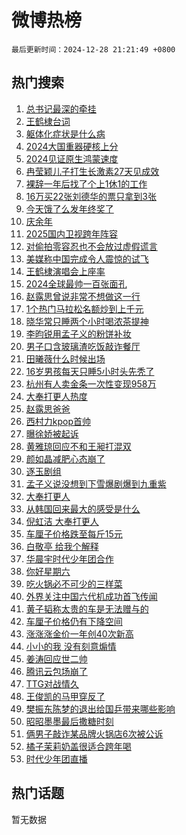 # 微博热榜

`最后更新时间：2024-12-28 21:21:49 +0800`

## 热门搜索

1. [总书记最深的牵挂](https://m.weibo.cn/search?containerid=100103type%3D1%26t%3D10%26q%3D%23%E6%80%BB%E4%B9%A6%E8%AE%B0%E6%9C%80%E6%B7%B1%E7%9A%84%E7%89%B5%E6%8C%82%23&stream_entry_id=51&isnewpage=1&extparam=seat%3D1%26dgr%3D0%26filter_type%3Drealtimehot%26pos%3D0%26c_type%3D51%26stream_entry_id%3D51%26q%3D%2523%25E6%2580%25BB%25E4%25B9%25A6%25E8%25AE%25B0%25E6%259C%2580%25E6%25B7%25B1%25E7%259A%2584%25E7%2589%25B5%25E6%258C%2582%2523%26cate%3D10103%26display_time%3D1735392107%26pre_seqid%3D173539210778502314623154)
1. [王鹤棣台词](https://m.weibo.cn/search?containerid=100103type%3D1%26t%3D10%26q%3D%E7%8E%8B%E9%B9%A4%E6%A3%A3%E5%8F%B0%E8%AF%8D&stream_entry_id=31&isnewpage=1&extparam=seat%3D1%26lcate%3D5001%26filter_type%3Drealtimehot%26band_rank%3D1%26c_type%3D31%26cate%3D5001%26q%3D%25E7%258E%258B%25E9%25B9%25A4%25E6%25A3%25A3%25E5%258F%25B0%25E8%25AF%258D%26stream_entry_id%3D31%26dgr%3D0%26flag%3D2%26realpos%3D1%26pos%3D0%26display_time%3D1735392107%26pre_seqid%3D173539210778502314623154)
1. [躯体化症状是什么病](https://m.weibo.cn/search?containerid=100103type%3D1%26t%3D10%26q%3D%23%E8%BA%AF%E4%BD%93%E5%8C%96%E7%97%87%E7%8A%B6%E6%98%AF%E4%BB%80%E4%B9%88%E7%97%85%23&stream_entry_id=31&isnewpage=1&extparam=seat%3D1%26lcate%3D5001%26filter_type%3Drealtimehot%26band_rank%3D2%26c_type%3D31%26cate%3D5001%26q%3D%2523%25E8%25BA%25AF%25E4%25BD%2593%25E5%258C%2596%25E7%2597%2587%25E7%258A%25B6%25E6%2598%25AF%25E4%25BB%2580%25E4%25B9%2588%25E7%2597%2585%2523%26stream_entry_id%3D31%26dgr%3D0%26flag%3D0%26realpos%3D2%26pos%3D1%26display_time%3D1735392107%26pre_seqid%3D173539210778502314623154)
1. [2024大国重器硬核上分](https://m.weibo.cn/search?containerid=100103type%3D1%26t%3D10%26q%3D%232024%E5%A4%A7%E5%9B%BD%E9%87%8D%E5%99%A8%E7%A1%AC%E6%A0%B8%E4%B8%8A%E5%88%86%23&stream_entry_id=31&isnewpage=1&extparam=seat%3D1%26lcate%3D5001%26filter_type%3Drealtimehot%26band_rank%3D3%26c_type%3D31%26cate%3D5001%26q%3D%25232024%25E5%25A4%25A7%25E5%259B%25BD%25E9%2587%258D%25E5%2599%25A8%25E7%25A1%25AC%25E6%25A0%25B8%25E4%25B8%258A%25E5%2588%2586%2523%26stream_entry_id%3D31%26dgr%3D0%26flag%3D0%26realpos%3D3%26pos%3D2%26display_time%3D1735392107%26pre_seqid%3D173539210778502314623154)
1. [2024见证原生鸿蒙速度](https://m.weibo.cn/search?containerid=100103type%3D1%26t%3D10%26q%3D%232024%E8%A7%81%E8%AF%81%E5%8E%9F%E7%94%9F%E9%B8%BF%E8%92%99%E9%80%9F%E5%BA%A6%23&stream_entry_id=31&isnewpage=1&extparam=seat%3D1%26lcate%3D5001%26filter_type%3Drealtimehot%26pos%3D3%26c_type%3D31%26adid%3D270837%26cate%3D5001%26dgr%3D0%26stream_entry_id%3D31%26band_rank%3D4%26is_ad_pos%3D1%26q%3D%25232024%25E8%25A7%2581%25E8%25AF%2581%25E5%258E%259F%25E7%2594%259F%25E9%25B8%25BF%25E8%2592%2599%25E9%2580%259F%25E5%25BA%25A6%2523%26topic_ad%3D1%26display_time%3D1735392107%26pre_seqid%3D173539210778502314623154)
1. [冉莹颖儿子打生长激素27天见成效](https://m.weibo.cn/search?containerid=100103type%3D1%26t%3D10%26q%3D%23%E5%86%89%E8%8E%B9%E9%A2%96%E5%84%BF%E5%AD%90%E6%89%93%E7%94%9F%E9%95%BF%E6%BF%80%E7%B4%A027%E5%A4%A9%E8%A7%81%E6%88%90%E6%95%88%23&stream_entry_id=31&isnewpage=1&extparam=seat%3D1%26lcate%3D5001%26filter_type%3Drealtimehot%26band_rank%3D4%26c_type%3D31%26cate%3D5001%26q%3D%2523%25E5%2586%2589%25E8%258E%25B9%25E9%25A2%2596%25E5%2584%25BF%25E5%25AD%2590%25E6%2589%2593%25E7%2594%259F%25E9%2595%25BF%25E6%25BF%2580%25E7%25B4%25A027%25E5%25A4%25A9%25E8%25A7%2581%25E6%2588%2590%25E6%2595%2588%2523%26stream_entry_id%3D31%26dgr%3D0%26flag%3D1%26realpos%3D4%26pos%3D4%26display_time%3D1735392107%26pre_seqid%3D173539210778502314623154)
1. [裸辞一年后找了个上1休1的工作](https://m.weibo.cn/search?containerid=100103type%3D1%26t%3D10%26q%3D%E8%A3%B8%E8%BE%9E%E4%B8%80%E5%B9%B4%E5%90%8E%E6%89%BE%E4%BA%86%E4%B8%AA%E4%B8%8A1%E4%BC%911%E7%9A%84%E5%B7%A5%E4%BD%9C&stream_entry_id=31&isnewpage=1&extparam=seat%3D1%26lcate%3D5001%26filter_type%3Drealtimehot%26band_rank%3D5%26c_type%3D31%26cate%3D5001%26q%3D%25E8%25A3%25B8%25E8%25BE%259E%25E4%25B8%2580%25E5%25B9%25B4%25E5%2590%258E%25E6%2589%25BE%25E4%25BA%2586%25E4%25B8%25AA%25E4%25B8%258A1%25E4%25BC%25911%25E7%259A%2584%25E5%25B7%25A5%25E4%25BD%259C%26stream_entry_id%3D31%26dgr%3D0%26flag%3D0%26realpos%3D5%26pos%3D5%26display_time%3D1735392107%26pre_seqid%3D173539210778502314623154)
1. [16万买22张刘德华的票只拿到3张](https://m.weibo.cn/search?containerid=100103type%3D1%26t%3D10%26q%3D%2316%E4%B8%87%E4%B9%B022%E5%BC%A0%E5%88%98%E5%BE%B7%E5%8D%8E%E7%9A%84%E7%A5%A8%E5%8F%AA%E6%8B%BF%E5%88%B03%E5%BC%A0%23&stream_entry_id=31&isnewpage=1&extparam=seat%3D1%26lcate%3D5001%26filter_type%3Drealtimehot%26band_rank%3D6%26c_type%3D31%26cate%3D5001%26q%3D%252316%25E4%25B8%2587%25E4%25B9%25B022%25E5%25BC%25A0%25E5%2588%2598%25E5%25BE%25B7%25E5%258D%258E%25E7%259A%2584%25E7%25A5%25A8%25E5%258F%25AA%25E6%258B%25BF%25E5%2588%25B03%25E5%25BC%25A0%2523%26stream_entry_id%3D31%26dgr%3D0%26flag%3D0%26realpos%3D6%26pos%3D6%26display_time%3D1735392107%26pre_seqid%3D173539210778502314623154)
1. [今天饿了么发年终奖了](https://m.weibo.cn/search?containerid=100103type%3D1%26t%3D10%26q%3D%23%E4%BB%8A%E5%A4%A9%E9%A5%BF%E4%BA%86%E4%B9%88%E5%8F%91%E5%B9%B4%E7%BB%88%E5%A5%96%E4%BA%86%23&stream_entry_id=31&isnewpage=1&extparam=seat%3D1%26lcate%3D5001%26filter_type%3Drealtimehot%26pos%3D7%26c_type%3D31%26adid%3D270888%26cate%3D5001%26dgr%3D0%26stream_entry_id%3D31%26band_rank%3D7%26is_ad_pos%3D1%26q%3D%2523%25E4%25BB%258A%25E5%25A4%25A9%25E9%25A5%25BF%25E4%25BA%2586%25E4%25B9%2588%25E5%258F%2591%25E5%25B9%25B4%25E7%25BB%2588%25E5%25A5%2596%25E4%25BA%2586%2523%26topic_ad%3D1%26display_time%3D1735392107%26pre_seqid%3D173539210778502314623154)
1. [庆余年](https://m.weibo.cn/search?containerid=100103type%3D1%26t%3D10%26q%3D%E5%BA%86%E4%BD%99%E5%B9%B4&stream_entry_id=31&isnewpage=1&extparam=seat%3D1%26lcate%3D5001%26filter_type%3Drealtimehot%26band_rank%3D7%26c_type%3D31%26cate%3D5001%26q%3D%25E5%25BA%2586%25E4%25BD%2599%25E5%25B9%25B4%26stream_entry_id%3D31%26dgr%3D0%26flag%3D1%26realpos%3D7%26pos%3D8%26display_time%3D1735392107%26pre_seqid%3D173539210778502314623154)
1. [2025国内卫视跨年阵容](https://m.weibo.cn/search?containerid=100103type%3D1%26t%3D10%26q%3D%232025%E5%9B%BD%E5%86%85%E5%8D%AB%E8%A7%86%E8%B7%A8%E5%B9%B4%E9%98%B5%E5%AE%B9%23&stream_entry_id=31&isnewpage=1&extparam=seat%3D1%26lcate%3D5001%26filter_type%3Drealtimehot%26band_rank%3D8%26c_type%3D31%26cate%3D5001%26q%3D%25232025%25E5%259B%25BD%25E5%2586%2585%25E5%258D%25AB%25E8%25A7%2586%25E8%25B7%25A8%25E5%25B9%25B4%25E9%2598%25B5%25E5%25AE%25B9%2523%26stream_entry_id%3D31%26dgr%3D0%26flag%3D1%26realpos%3D8%26pos%3D9%26display_time%3D1735392107%26pre_seqid%3D173539210778502314623154)
1. [对偷拍零容忍也不会放过虚假谎言](https://m.weibo.cn/search?containerid=100103type%3D1%26t%3D10%26q%3D%23%E5%AF%B9%E5%81%B7%E6%8B%8D%E9%9B%B6%E5%AE%B9%E5%BF%8D%E4%B9%9F%E4%B8%8D%E4%BC%9A%E6%94%BE%E8%BF%87%E8%99%9A%E5%81%87%E8%B0%8E%E8%A8%80%23&stream_entry_id=31&isnewpage=1&extparam=seat%3D1%26lcate%3D5001%26filter_type%3Drealtimehot%26band_rank%3D9%26c_type%3D31%26cate%3D5001%26q%3D%2523%25E5%25AF%25B9%25E5%2581%25B7%25E6%258B%258D%25E9%259B%25B6%25E5%25AE%25B9%25E5%25BF%258D%25E4%25B9%259F%25E4%25B8%258D%25E4%25BC%259A%25E6%2594%25BE%25E8%25BF%2587%25E8%2599%259A%25E5%2581%2587%25E8%25B0%258E%25E8%25A8%2580%2523%26stream_entry_id%3D31%26dgr%3D0%26flag%3D1%26realpos%3D9%26pos%3D10%26display_time%3D1735392107%26pre_seqid%3D173539210778502314623154)
1. [美媒称中国完成令人震惊的试飞](https://m.weibo.cn/search?containerid=100103type%3D1%26t%3D10%26q%3D%23%E7%BE%8E%E5%AA%92%E7%A7%B0%E4%B8%AD%E5%9B%BD%E5%AE%8C%E6%88%90%E4%BB%A4%E4%BA%BA%E9%9C%87%E6%83%8A%E7%9A%84%E8%AF%95%E9%A3%9E%23&stream_entry_id=31&isnewpage=1&extparam=seat%3D1%26lcate%3D5001%26filter_type%3Drealtimehot%26band_rank%3D10%26c_type%3D31%26cate%3D5001%26q%3D%2523%25E7%25BE%258E%25E5%25AA%2592%25E7%25A7%25B0%25E4%25B8%25AD%25E5%259B%25BD%25E5%25AE%258C%25E6%2588%2590%25E4%25BB%25A4%25E4%25BA%25BA%25E9%259C%2587%25E6%2583%258A%25E7%259A%2584%25E8%25AF%2595%25E9%25A3%259E%2523%26stream_entry_id%3D31%26dgr%3D0%26flag%3D0%26realpos%3D10%26pos%3D11%26display_time%3D1735392107%26pre_seqid%3D173539210778502314623154)
1. [王鹤棣演唱会上座率](https://m.weibo.cn/search?containerid=100103type%3D1%26t%3D10%26q%3D%23%E7%8E%8B%E9%B9%A4%E6%A3%A3%E6%BC%94%E5%94%B1%E4%BC%9A%E4%B8%8A%E5%BA%A7%E7%8E%87%23&stream_entry_id=31&isnewpage=1&extparam=seat%3D1%26lcate%3D5001%26filter_type%3Drealtimehot%26band_rank%3D11%26c_type%3D31%26cate%3D5001%26q%3D%2523%25E7%258E%258B%25E9%25B9%25A4%25E6%25A3%25A3%25E6%25BC%2594%25E5%2594%25B1%25E4%25BC%259A%25E4%25B8%258A%25E5%25BA%25A7%25E7%258E%2587%2523%26stream_entry_id%3D31%26dgr%3D0%26flag%3D1%26realpos%3D11%26pos%3D12%26display_time%3D1735392107%26pre_seqid%3D173539210778502314623154)
1. [2024全球最帅一百张面孔](https://m.weibo.cn/search?containerid=100103type%3D1%26t%3D10%26q%3D%232024%E5%85%A8%E7%90%83%E6%9C%80%E5%B8%85%E4%B8%80%E7%99%BE%E5%BC%A0%E9%9D%A2%E5%AD%94%23&stream_entry_id=31&isnewpage=1&extparam=seat%3D1%26lcate%3D5001%26filter_type%3Drealtimehot%26band_rank%3D12%26c_type%3D31%26cate%3D5001%26q%3D%25232024%25E5%2585%25A8%25E7%2590%2583%25E6%259C%2580%25E5%25B8%2585%25E4%25B8%2580%25E7%2599%25BE%25E5%25BC%25A0%25E9%259D%25A2%25E5%25AD%2594%2523%26stream_entry_id%3D31%26dgr%3D0%26flag%3D2%26realpos%3D12%26pos%3D13%26display_time%3D1735392107%26pre_seqid%3D173539210778502314623154)
1. [赵露思曾说非常不想做这一行](https://m.weibo.cn/search?containerid=100103type%3D1%26t%3D10%26q%3D%23%E8%B5%B5%E9%9C%B2%E6%80%9D%E6%9B%BE%E8%AF%B4%E9%9D%9E%E5%B8%B8%E4%B8%8D%E6%83%B3%E5%81%9A%E8%BF%99%E4%B8%80%E8%A1%8C%23&stream_entry_id=31&isnewpage=1&extparam=seat%3D1%26lcate%3D5001%26filter_type%3Drealtimehot%26band_rank%3D13%26c_type%3D31%26cate%3D5001%26q%3D%2523%25E8%25B5%25B5%25E9%259C%25B2%25E6%2580%259D%25E6%259B%25BE%25E8%25AF%25B4%25E9%259D%259E%25E5%25B8%25B8%25E4%25B8%258D%25E6%2583%25B3%25E5%2581%259A%25E8%25BF%2599%25E4%25B8%2580%25E8%25A1%258C%2523%26stream_entry_id%3D31%26dgr%3D0%26flag%3D2%26realpos%3D13%26pos%3D14%26display_time%3D1735392107%26pre_seqid%3D173539210778502314623154)
1. [1个热门马拉松名额炒到上千元](https://m.weibo.cn/search?containerid=100103type%3D1%26t%3D10%26q%3D%231%E4%B8%AA%E7%83%AD%E9%97%A8%E9%A9%AC%E6%8B%89%E6%9D%BE%E5%90%8D%E9%A2%9D%E7%82%92%E5%88%B0%E4%B8%8A%E5%8D%83%E5%85%83%23&stream_entry_id=31&isnewpage=1&extparam=seat%3D1%26lcate%3D5001%26filter_type%3Drealtimehot%26band_rank%3D14%26c_type%3D31%26cate%3D5001%26q%3D%25231%25E4%25B8%25AA%25E7%2583%25AD%25E9%2597%25A8%25E9%25A9%25AC%25E6%258B%2589%25E6%259D%25BE%25E5%2590%258D%25E9%25A2%259D%25E7%2582%2592%25E5%2588%25B0%25E4%25B8%258A%25E5%258D%2583%25E5%2585%2583%2523%26stream_entry_id%3D31%26dgr%3D0%26flag%3D1%26realpos%3D14%26pos%3D15%26display_time%3D1735392107%26pre_seqid%3D173539210778502314623154)
1. [晓华常只睡两个小时喝浓茶提神](https://m.weibo.cn/search?containerid=100103type%3D1%26t%3D10%26q%3D%23%E6%99%93%E5%8D%8E%E5%B8%B8%E5%8F%AA%E7%9D%A1%E4%B8%A4%E4%B8%AA%E5%B0%8F%E6%97%B6%E5%96%9D%E6%B5%93%E8%8C%B6%E6%8F%90%E7%A5%9E%23&stream_entry_id=31&isnewpage=1&extparam=seat%3D1%26lcate%3D5001%26filter_type%3Drealtimehot%26band_rank%3D15%26c_type%3D31%26cate%3D5001%26q%3D%2523%25E6%2599%2593%25E5%258D%258E%25E5%25B8%25B8%25E5%258F%25AA%25E7%259D%25A1%25E4%25B8%25A4%25E4%25B8%25AA%25E5%25B0%258F%25E6%2597%25B6%25E5%2596%259D%25E6%25B5%2593%25E8%258C%25B6%25E6%258F%2590%25E7%25A5%259E%2523%26stream_entry_id%3D31%26dgr%3D0%26flag%3D1%26realpos%3D15%26pos%3D16%26display_time%3D1735392107%26pre_seqid%3D173539210778502314623154)
1. [李昀锐用孟子义的粉饼补妆](https://m.weibo.cn/search?containerid=100103type%3D1%26t%3D10%26q%3D%23%E6%9D%8E%E6%98%80%E9%94%90%E7%94%A8%E5%AD%9F%E5%AD%90%E4%B9%89%E7%9A%84%E7%B2%89%E9%A5%BC%E8%A1%A5%E5%A6%86%23&stream_entry_id=31&isnewpage=1&extparam=seat%3D1%26lcate%3D5001%26filter_type%3Drealtimehot%26band_rank%3D16%26c_type%3D31%26cate%3D5001%26q%3D%2523%25E6%259D%258E%25E6%2598%2580%25E9%2594%2590%25E7%2594%25A8%25E5%25AD%259F%25E5%25AD%2590%25E4%25B9%2589%25E7%259A%2584%25E7%25B2%2589%25E9%25A5%25BC%25E8%25A1%25A5%25E5%25A6%2586%2523%26stream_entry_id%3D31%26dgr%3D0%26flag%3D1%26realpos%3D16%26pos%3D17%26display_time%3D1735392107%26pre_seqid%3D173539210778502314623154)
1. [男子口含玻璃渣吃饭敲诈餐厅](https://m.weibo.cn/search?containerid=100103type%3D1%26t%3D10%26q%3D%23%E7%94%B7%E5%AD%90%E5%8F%A3%E5%90%AB%E7%8E%BB%E7%92%83%E6%B8%A3%E5%90%83%E9%A5%AD%E6%95%B2%E8%AF%88%E9%A4%90%E5%8E%85%23&stream_entry_id=31&isnewpage=1&extparam=seat%3D1%26lcate%3D5001%26filter_type%3Drealtimehot%26band_rank%3D17%26c_type%3D31%26cate%3D5001%26q%3D%2523%25E7%2594%25B7%25E5%25AD%2590%25E5%258F%25A3%25E5%2590%25AB%25E7%258E%25BB%25E7%2592%2583%25E6%25B8%25A3%25E5%2590%2583%25E9%25A5%25AD%25E6%2595%25B2%25E8%25AF%2588%25E9%25A4%2590%25E5%258E%2585%2523%26stream_entry_id%3D31%26dgr%3D0%26flag%3D1%26realpos%3D17%26pos%3D18%26display_time%3D1735392107%26pre_seqid%3D173539210778502314623154)
1. [田曦薇什么时候出场](https://m.weibo.cn/search?containerid=100103type%3D1%26t%3D10%26q%3D%E7%94%B0%E6%9B%A6%E8%96%87%E4%BB%80%E4%B9%88%E6%97%B6%E5%80%99%E5%87%BA%E5%9C%BA&stream_entry_id=31&isnewpage=1&extparam=seat%3D1%26lcate%3D5001%26filter_type%3Drealtimehot%26band_rank%3D18%26c_type%3D31%26cate%3D5001%26q%3D%25E7%2594%25B0%25E6%259B%25A6%25E8%2596%2587%25E4%25BB%2580%25E4%25B9%2588%25E6%2597%25B6%25E5%2580%2599%25E5%2587%25BA%25E5%259C%25BA%26stream_entry_id%3D31%26dgr%3D0%26flag%3D1%26realpos%3D18%26pos%3D19%26display_time%3D1735392107%26pre_seqid%3D173539210778502314623154)
1. [16岁男孩每天只睡5小时头先秃了](https://m.weibo.cn/search?containerid=100103type%3D1%26t%3D10%26q%3D%2316%E5%B2%81%E7%94%B7%E5%AD%A9%E6%AF%8F%E5%A4%A9%E5%8F%AA%E7%9D%A15%E5%B0%8F%E6%97%B6%E5%A4%B4%E5%85%88%E7%A7%83%E4%BA%86%23&stream_entry_id=31&isnewpage=1&extparam=seat%3D1%26lcate%3D5001%26filter_type%3Drealtimehot%26band_rank%3D19%26c_type%3D31%26cate%3D5001%26q%3D%252316%25E5%25B2%2581%25E7%2594%25B7%25E5%25AD%25A9%25E6%25AF%258F%25E5%25A4%25A9%25E5%258F%25AA%25E7%259D%25A15%25E5%25B0%258F%25E6%2597%25B6%25E5%25A4%25B4%25E5%2585%2588%25E7%25A7%2583%25E4%25BA%2586%2523%26stream_entry_id%3D31%26dgr%3D0%26flag%3D0%26realpos%3D19%26pos%3D20%26display_time%3D1735392107%26pre_seqid%3D173539210778502314623154)
1. [杭州有人卖金条一次性变现958万](https://m.weibo.cn/search?containerid=100103type%3D1%26t%3D10%26q%3D%23%E6%9D%AD%E5%B7%9E%E6%9C%89%E4%BA%BA%E5%8D%96%E9%87%91%E6%9D%A1%E4%B8%80%E6%AC%A1%E6%80%A7%E5%8F%98%E7%8E%B0958%E4%B8%87%23&stream_entry_id=31&isnewpage=1&extparam=seat%3D1%26lcate%3D5001%26filter_type%3Drealtimehot%26band_rank%3D20%26c_type%3D31%26cate%3D5001%26q%3D%2523%25E6%259D%25AD%25E5%25B7%259E%25E6%259C%2589%25E4%25BA%25BA%25E5%258D%2596%25E9%2587%2591%25E6%259D%25A1%25E4%25B8%2580%25E6%25AC%25A1%25E6%2580%25A7%25E5%258F%2598%25E7%258E%25B0958%25E4%25B8%2587%2523%26stream_entry_id%3D31%26dgr%3D0%26flag%3D1%26realpos%3D20%26pos%3D21%26display_time%3D1735392107%26pre_seqid%3D173539210778502314623154)
1. [大奉打更人热度](https://m.weibo.cn/search?containerid=100103type%3D1%26t%3D10%26q%3D%E5%A4%A7%E5%A5%89%E6%89%93%E6%9B%B4%E4%BA%BA%E7%83%AD%E5%BA%A6&stream_entry_id=31&isnewpage=1&extparam=seat%3D1%26lcate%3D5001%26filter_type%3Drealtimehot%26band_rank%3D21%26c_type%3D31%26cate%3D5001%26q%3D%25E5%25A4%25A7%25E5%25A5%2589%25E6%2589%2593%25E6%259B%25B4%25E4%25BA%25BA%25E7%2583%25AD%25E5%25BA%25A6%26stream_entry_id%3D31%26dgr%3D0%26flag%3D0%26realpos%3D21%26pos%3D22%26display_time%3D1735392107%26pre_seqid%3D173539210778502314623154)
1. [赵露思爸爸](https://m.weibo.cn/search?containerid=100103type%3D1%26t%3D10%26q%3D%E8%B5%B5%E9%9C%B2%E6%80%9D%E7%88%B8%E7%88%B8&stream_entry_id=31&isnewpage=1&extparam=seat%3D1%26lcate%3D5001%26filter_type%3Drealtimehot%26band_rank%3D22%26c_type%3D31%26cate%3D5001%26q%3D%25E8%25B5%25B5%25E9%259C%25B2%25E6%2580%259D%25E7%2588%25B8%25E7%2588%25B8%26stream_entry_id%3D31%26dgr%3D0%26flag%3D2%26realpos%3D22%26pos%3D23%26display_time%3D1735392107%26pre_seqid%3D173539210778502314623154)
1. [西村力kpop首帅](https://m.weibo.cn/search?containerid=100103type%3D1%26t%3D10%26q%3D%E8%A5%BF%E6%9D%91%E5%8A%9Bkpop%E9%A6%96%E5%B8%85&stream_entry_id=31&isnewpage=1&extparam=seat%3D1%26lcate%3D5001%26filter_type%3Drealtimehot%26band_rank%3D23%26c_type%3D31%26cate%3D5001%26q%3D%25E8%25A5%25BF%25E6%259D%2591%25E5%258A%259Bkpop%25E9%25A6%2596%25E5%25B8%2585%26stream_entry_id%3D31%26dgr%3D0%26flag%3D1%26realpos%3D23%26pos%3D24%26display_time%3D1735392107%26pre_seqid%3D173539210778502314623154)
1. [曝徐娇被起诉](https://m.weibo.cn/search?containerid=100103type%3D1%26t%3D10%26q%3D%23%E6%9B%9D%E5%BE%90%E5%A8%87%E8%A2%AB%E8%B5%B7%E8%AF%89%23&stream_entry_id=31&isnewpage=1&extparam=seat%3D1%26lcate%3D5001%26filter_type%3Drealtimehot%26band_rank%3D24%26c_type%3D31%26cate%3D5001%26q%3D%2523%25E6%259B%259D%25E5%25BE%2590%25E5%25A8%2587%25E8%25A2%25AB%25E8%25B5%25B7%25E8%25AF%2589%2523%26stream_entry_id%3D31%26dgr%3D0%26flag%3D0%26realpos%3D24%26pos%3D25%26display_time%3D1735392107%26pre_seqid%3D173539210778502314623154)
1. [黄雅琼回应不和王昶打混双](https://m.weibo.cn/search?containerid=100103type%3D1%26t%3D10%26q%3D%23%E9%BB%84%E9%9B%85%E7%90%BC%E5%9B%9E%E5%BA%94%E4%B8%8D%E5%92%8C%E7%8E%8B%E6%98%B6%E6%89%93%E6%B7%B7%E5%8F%8C%23&stream_entry_id=31&isnewpage=1&extparam=seat%3D1%26lcate%3D5001%26filter_type%3Drealtimehot%26band_rank%3D25%26c_type%3D31%26cate%3D5001%26q%3D%2523%25E9%25BB%2584%25E9%259B%2585%25E7%2590%25BC%25E5%259B%259E%25E5%25BA%2594%25E4%25B8%258D%25E5%2592%258C%25E7%258E%258B%25E6%2598%25B6%25E6%2589%2593%25E6%25B7%25B7%25E5%258F%258C%2523%26stream_entry_id%3D31%26dgr%3D0%26flag%3D1%26realpos%3D25%26pos%3D26%26display_time%3D1735392107%26pre_seqid%3D173539210778502314623154)
1. [颜如晶减肥心态崩了](https://m.weibo.cn/search?containerid=100103type%3D1%26t%3D10%26q%3D%23%E9%A2%9C%E5%A6%82%E6%99%B6%E5%87%8F%E8%82%A5%E5%BF%83%E6%80%81%E5%B4%A9%E4%BA%86%23&stream_entry_id=31&isnewpage=1&extparam=seat%3D1%26lcate%3D5001%26filter_type%3Drealtimehot%26band_rank%3D26%26c_type%3D31%26cate%3D5001%26q%3D%2523%25E9%25A2%259C%25E5%25A6%2582%25E6%2599%25B6%25E5%2587%258F%25E8%2582%25A5%25E5%25BF%2583%25E6%2580%2581%25E5%25B4%25A9%25E4%25BA%2586%2523%26stream_entry_id%3D31%26dgr%3D0%26flag%3D0%26realpos%3D26%26pos%3D27%26display_time%3D1735392107%26pre_seqid%3D173539210778502314623154)
1. [逐玉剧组](https://m.weibo.cn/search?containerid=100103type%3D1%26t%3D10%26q%3D%E9%80%90%E7%8E%89%E5%89%A7%E7%BB%84&stream_entry_id=31&isnewpage=1&extparam=seat%3D1%26lcate%3D5001%26filter_type%3Drealtimehot%26band_rank%3D27%26c_type%3D31%26cate%3D5001%26q%3D%25E9%2580%2590%25E7%258E%2589%25E5%2589%25A7%25E7%25BB%2584%26stream_entry_id%3D31%26dgr%3D0%26flag%3D1%26realpos%3D27%26pos%3D28%26display_time%3D1735392107%26pre_seqid%3D173539210778502314623154)
1. [孟子义说没想到下雪爆剧爆到九重紫](https://m.weibo.cn/search?containerid=100103type%3D1%26t%3D10%26q%3D%E5%AD%9F%E5%AD%90%E4%B9%89%E8%AF%B4%E6%B2%A1%E6%83%B3%E5%88%B0%E4%B8%8B%E9%9B%AA%E7%88%86%E5%89%A7%E7%88%86%E5%88%B0%E4%B9%9D%E9%87%8D%E7%B4%AB&stream_entry_id=31&isnewpage=1&extparam=seat%3D1%26lcate%3D5001%26filter_type%3Drealtimehot%26band_rank%3D28%26c_type%3D31%26cate%3D5001%26q%3D%25E5%25AD%259F%25E5%25AD%2590%25E4%25B9%2589%25E8%25AF%25B4%25E6%25B2%25A1%25E6%2583%25B3%25E5%2588%25B0%25E4%25B8%258B%25E9%259B%25AA%25E7%2588%2586%25E5%2589%25A7%25E7%2588%2586%25E5%2588%25B0%25E4%25B9%259D%25E9%2587%258D%25E7%25B4%25AB%26stream_entry_id%3D31%26dgr%3D0%26flag%3D1%26realpos%3D28%26pos%3D29%26display_time%3D1735392107%26pre_seqid%3D173539210778502314623154)
1. [大奉打更人](https://m.weibo.cn/search?containerid=100103type%3D1%26t%3D10%26q%3D%E5%A4%A7%E5%A5%89%E6%89%93%E6%9B%B4%E4%BA%BA&stream_entry_id=31&isnewpage=1&extparam=seat%3D1%26lcate%3D5001%26filter_type%3Drealtimehot%26band_rank%3D29%26c_type%3D31%26cate%3D5001%26q%3D%25E5%25A4%25A7%25E5%25A5%2589%25E6%2589%2593%25E6%259B%25B4%25E4%25BA%25BA%26stream_entry_id%3D31%26dgr%3D0%26flag%3D0%26realpos%3D29%26pos%3D30%26display_time%3D1735392107%26pre_seqid%3D173539210778502314623154)
1. [从韩国回来最大的感受是什么](https://m.weibo.cn/search?containerid=100103type%3D1%26t%3D10%26q%3D%23%E4%BB%8E%E9%9F%A9%E5%9B%BD%E5%9B%9E%E6%9D%A5%E6%9C%80%E5%A4%A7%E7%9A%84%E6%84%9F%E5%8F%97%E6%98%AF%E4%BB%80%E4%B9%88%23&stream_entry_id=31&isnewpage=1&extparam=seat%3D1%26lcate%3D5001%26filter_type%3Drealtimehot%26band_rank%3D30%26c_type%3D31%26cate%3D5001%26q%3D%2523%25E4%25BB%258E%25E9%259F%25A9%25E5%259B%25BD%25E5%259B%259E%25E6%259D%25A5%25E6%259C%2580%25E5%25A4%25A7%25E7%259A%2584%25E6%2584%259F%25E5%258F%2597%25E6%2598%25AF%25E4%25BB%2580%25E4%25B9%2588%2523%26stream_entry_id%3D31%26dgr%3D0%26flag%3D0%26realpos%3D30%26pos%3D31%26display_time%3D1735392107%26pre_seqid%3D173539210778502314623154)
1. [倪虹洁 大奉打更人](https://m.weibo.cn/search?containerid=100103type%3D1%26t%3D10%26q%3D%E5%80%AA%E8%99%B9%E6%B4%81+%E5%A4%A7%E5%A5%89%E6%89%93%E6%9B%B4%E4%BA%BA&stream_entry_id=31&isnewpage=1&extparam=seat%3D1%26lcate%3D5001%26filter_type%3Drealtimehot%26band_rank%3D31%26c_type%3D31%26cate%3D5001%26q%3D%25E5%2580%25AA%25E8%2599%25B9%25E6%25B4%2581%2520%25E5%25A4%25A7%25E5%25A5%2589%25E6%2589%2593%25E6%259B%25B4%25E4%25BA%25BA%26stream_entry_id%3D31%26dgr%3D0%26flag%3D1%26realpos%3D31%26pos%3D32%26display_time%3D1735392107%26pre_seqid%3D173539210778502314623154)
1. [车厘子价格跌至每斤15元](https://m.weibo.cn/search?containerid=100103type%3D1%26t%3D10%26q%3D%23%E8%BD%A6%E5%8E%98%E5%AD%90%E4%BB%B7%E6%A0%BC%E8%B7%8C%E8%87%B3%E6%AF%8F%E6%96%A415%E5%85%83%23&stream_entry_id=31&isnewpage=1&extparam=seat%3D1%26lcate%3D5001%26filter_type%3Drealtimehot%26band_rank%3D32%26c_type%3D31%26cate%3D5001%26q%3D%2523%25E8%25BD%25A6%25E5%258E%2598%25E5%25AD%2590%25E4%25BB%25B7%25E6%25A0%25BC%25E8%25B7%258C%25E8%2587%25B3%25E6%25AF%258F%25E6%2596%25A415%25E5%2585%2583%2523%26stream_entry_id%3D31%26dgr%3D0%26flag%3D1%26realpos%3D32%26pos%3D33%26display_time%3D1735392107%26pre_seqid%3D173539210778502314623154)
1. [白敬亭 给我个解释](https://m.weibo.cn/search?containerid=100103type%3D1%26t%3D10%26q%3D%E7%99%BD%E6%95%AC%E4%BA%AD+%E7%BB%99%E6%88%91%E4%B8%AA%E8%A7%A3%E9%87%8A&stream_entry_id=31&isnewpage=1&extparam=seat%3D1%26lcate%3D5001%26filter_type%3Drealtimehot%26band_rank%3D33%26c_type%3D31%26cate%3D5001%26q%3D%25E7%2599%25BD%25E6%2595%25AC%25E4%25BA%25AD%2520%25E7%25BB%2599%25E6%2588%2591%25E4%25B8%25AA%25E8%25A7%25A3%25E9%2587%258A%26stream_entry_id%3D31%26dgr%3D0%26flag%3D0%26realpos%3D33%26pos%3D34%26display_time%3D1735392107%26pre_seqid%3D173539210778502314623154)
1. [华晨宇时代少年团合作](https://m.weibo.cn/search?containerid=100103type%3D1%26t%3D10%26q%3D%23%E5%8D%8E%E6%99%A8%E5%AE%87%E6%97%B6%E4%BB%A3%E5%B0%91%E5%B9%B4%E5%9B%A2%E5%90%88%E4%BD%9C%23&stream_entry_id=31&isnewpage=1&extparam=seat%3D1%26lcate%3D5001%26filter_type%3Drealtimehot%26band_rank%3D34%26c_type%3D31%26cate%3D5001%26q%3D%2523%25E5%258D%258E%25E6%2599%25A8%25E5%25AE%2587%25E6%2597%25B6%25E4%25BB%25A3%25E5%25B0%2591%25E5%25B9%25B4%25E5%259B%25A2%25E5%2590%2588%25E4%25BD%259C%2523%26stream_entry_id%3D31%26dgr%3D0%26flag%3D1%26realpos%3D34%26pos%3D35%26display_time%3D1735392107%26pre_seqid%3D173539210778502314623154)
1. [你好星期六](https://m.weibo.cn/search?containerid=100103type%3D1%26t%3D10%26q%3D%E4%BD%A0%E5%A5%BD%E6%98%9F%E6%9C%9F%E5%85%AD&stream_entry_id=31&isnewpage=1&extparam=seat%3D1%26lcate%3D5001%26filter_type%3Drealtimehot%26band_rank%3D35%26c_type%3D31%26cate%3D5001%26q%3D%25E4%25BD%25A0%25E5%25A5%25BD%25E6%2598%259F%25E6%259C%259F%25E5%2585%25AD%26stream_entry_id%3D31%26dgr%3D0%26flag%3D1%26realpos%3D35%26pos%3D36%26display_time%3D1735392107%26pre_seqid%3D173539210778502314623154)
1. [吃火锅必不可少的三样菜](https://m.weibo.cn/search?containerid=100103type%3D1%26t%3D10%26q%3D%23%E5%90%83%E7%81%AB%E9%94%85%E5%BF%85%E4%B8%8D%E5%8F%AF%E5%B0%91%E7%9A%84%E4%B8%89%E6%A0%B7%E8%8F%9C%23&stream_entry_id=31&isnewpage=1&extparam=seat%3D1%26lcate%3D5001%26filter_type%3Drealtimehot%26band_rank%3D36%26c_type%3D31%26cate%3D5001%26q%3D%2523%25E5%2590%2583%25E7%2581%25AB%25E9%2594%2585%25E5%25BF%2585%25E4%25B8%258D%25E5%258F%25AF%25E5%25B0%2591%25E7%259A%2584%25E4%25B8%2589%25E6%25A0%25B7%25E8%258F%259C%2523%26stream_entry_id%3D31%26dgr%3D0%26flag%3D0%26realpos%3D36%26pos%3D37%26display_time%3D1735392107%26pre_seqid%3D173539210778502314623154)
1. [外界关注中国六代机成功首飞传闻](https://m.weibo.cn/search?containerid=100103type%3D1%26t%3D10%26q%3D%23%E5%A4%96%E7%95%8C%E5%85%B3%E6%B3%A8%E4%B8%AD%E5%9B%BD%E5%85%AD%E4%BB%A3%E6%9C%BA%E6%88%90%E5%8A%9F%E9%A6%96%E9%A3%9E%E4%BC%A0%E9%97%BB%23&stream_entry_id=31&isnewpage=1&extparam=seat%3D1%26lcate%3D5001%26filter_type%3Drealtimehot%26band_rank%3D37%26c_type%3D31%26cate%3D5001%26q%3D%2523%25E5%25A4%2596%25E7%2595%258C%25E5%2585%25B3%25E6%25B3%25A8%25E4%25B8%25AD%25E5%259B%25BD%25E5%2585%25AD%25E4%25BB%25A3%25E6%259C%25BA%25E6%2588%2590%25E5%258A%259F%25E9%25A6%2596%25E9%25A3%259E%25E4%25BC%25A0%25E9%2597%25BB%2523%26stream_entry_id%3D31%26dgr%3D0%26flag%3D0%26realpos%3D37%26pos%3D38%26display_time%3D1735392107%26pre_seqid%3D173539210778502314623154)
1. [黄子韬称太贵的车是无法赠与的](https://m.weibo.cn/search?containerid=100103type%3D1%26t%3D10%26q%3D%23%E9%BB%84%E5%AD%90%E9%9F%AC%E7%A7%B0%E5%A4%AA%E8%B4%B5%E7%9A%84%E8%BD%A6%E6%98%AF%E6%97%A0%E6%B3%95%E8%B5%A0%E4%B8%8E%E7%9A%84%23&stream_entry_id=31&isnewpage=1&extparam=seat%3D1%26lcate%3D5001%26filter_type%3Drealtimehot%26band_rank%3D38%26c_type%3D31%26cate%3D5001%26q%3D%2523%25E9%25BB%2584%25E5%25AD%2590%25E9%259F%25AC%25E7%25A7%25B0%25E5%25A4%25AA%25E8%25B4%25B5%25E7%259A%2584%25E8%25BD%25A6%25E6%2598%25AF%25E6%2597%25A0%25E6%25B3%2595%25E8%25B5%25A0%25E4%25B8%258E%25E7%259A%2584%2523%26stream_entry_id%3D31%26dgr%3D0%26flag%3D0%26realpos%3D38%26pos%3D39%26display_time%3D1735392107%26pre_seqid%3D173539210778502314623154)
1. [车厘子价格仍有下降空间](https://m.weibo.cn/search?containerid=100103type%3D1%26t%3D10%26q%3D%23%E8%BD%A6%E5%8E%98%E5%AD%90%E4%BB%B7%E6%A0%BC%E4%BB%8D%E6%9C%89%E4%B8%8B%E9%99%8D%E7%A9%BA%E9%97%B4%23&stream_entry_id=31&isnewpage=1&extparam=seat%3D1%26lcate%3D5001%26filter_type%3Drealtimehot%26band_rank%3D39%26c_type%3D31%26cate%3D5001%26q%3D%2523%25E8%25BD%25A6%25E5%258E%2598%25E5%25AD%2590%25E4%25BB%25B7%25E6%25A0%25BC%25E4%25BB%258D%25E6%259C%2589%25E4%25B8%258B%25E9%2599%258D%25E7%25A9%25BA%25E9%2597%25B4%2523%26stream_entry_id%3D31%26dgr%3D0%26flag%3D1%26realpos%3D39%26pos%3D40%26display_time%3D1735392107%26pre_seqid%3D173539210778502314623154)
1. [涨涨涨金价一年创40次新高](https://m.weibo.cn/search?containerid=100103type%3D1%26t%3D10%26q%3D%23%E6%B6%A8%E6%B6%A8%E6%B6%A8%E9%87%91%E4%BB%B7%E4%B8%80%E5%B9%B4%E5%88%9B40%E6%AC%A1%E6%96%B0%E9%AB%98%23&stream_entry_id=31&isnewpage=1&extparam=seat%3D1%26lcate%3D5001%26filter_type%3Drealtimehot%26band_rank%3D40%26c_type%3D31%26cate%3D5001%26q%3D%2523%25E6%25B6%25A8%25E6%25B6%25A8%25E6%25B6%25A8%25E9%2587%2591%25E4%25BB%25B7%25E4%25B8%2580%25E5%25B9%25B4%25E5%2588%259B40%25E6%25AC%25A1%25E6%2596%25B0%25E9%25AB%2598%2523%26stream_entry_id%3D31%26dgr%3D0%26flag%3D0%26realpos%3D40%26pos%3D41%26display_time%3D1735392107%26pre_seqid%3D173539210778502314623154)
1. [小小的我 没有刻意煽情](https://m.weibo.cn/search?containerid=100103type%3D1%26t%3D10%26q%3D%E5%B0%8F%E5%B0%8F%E7%9A%84%E6%88%91+%E6%B2%A1%E6%9C%89%E5%88%BB%E6%84%8F%E7%85%BD%E6%83%85&stream_entry_id=31&isnewpage=1&extparam=seat%3D1%26lcate%3D5001%26filter_type%3Drealtimehot%26band_rank%3D41%26c_type%3D31%26cate%3D5001%26q%3D%25E5%25B0%258F%25E5%25B0%258F%25E7%259A%2584%25E6%2588%2591%2520%25E6%25B2%25A1%25E6%259C%2589%25E5%2588%25BB%25E6%2584%258F%25E7%2585%25BD%25E6%2583%2585%26stream_entry_id%3D31%26dgr%3D0%26flag%3D0%26realpos%3D41%26pos%3D42%26display_time%3D1735392107%26pre_seqid%3D173539210778502314623154)
1. [姜涛回应世二帅](https://m.weibo.cn/search?containerid=100103type%3D1%26t%3D10%26q%3D%23%E5%A7%9C%E6%B6%9B%E5%9B%9E%E5%BA%94%E4%B8%96%E4%BA%8C%E5%B8%85%23&stream_entry_id=31&isnewpage=1&extparam=seat%3D1%26lcate%3D5001%26filter_type%3Drealtimehot%26band_rank%3D42%26c_type%3D31%26cate%3D5001%26q%3D%2523%25E5%25A7%259C%25E6%25B6%259B%25E5%259B%259E%25E5%25BA%2594%25E4%25B8%2596%25E4%25BA%258C%25E5%25B8%2585%2523%26stream_entry_id%3D31%26dgr%3D0%26flag%3D1%26realpos%3D42%26pos%3D43%26display_time%3D1735392107%26pre_seqid%3D173539210778502314623154)
1. [腾讯云包场崩了](https://m.weibo.cn/search?containerid=100103type%3D1%26t%3D10%26q%3D%E8%85%BE%E8%AE%AF%E4%BA%91%E5%8C%85%E5%9C%BA%E5%B4%A9%E4%BA%86&stream_entry_id=31&isnewpage=1&extparam=seat%3D1%26lcate%3D5001%26filter_type%3Drealtimehot%26band_rank%3D43%26c_type%3D31%26cate%3D5001%26q%3D%25E8%2585%25BE%25E8%25AE%25AF%25E4%25BA%2591%25E5%258C%2585%25E5%259C%25BA%25E5%25B4%25A9%25E4%25BA%2586%26stream_entry_id%3D31%26dgr%3D0%26flag%3D1%26realpos%3D43%26pos%3D44%26display_time%3D1735392107%26pre_seqid%3D173539210778502314623154)
1. [TTG对战情久](https://m.weibo.cn/search?containerid=100103type%3D1%26t%3D10%26q%3D%23TTG%E5%AF%B9%E6%88%98%E6%83%85%E4%B9%85%23&stream_entry_id=31&isnewpage=1&extparam=seat%3D1%26lcate%3D5001%26filter_type%3Drealtimehot%26band_rank%3D44%26c_type%3D31%26cate%3D5001%26q%3D%2523TTG%25E5%25AF%25B9%25E6%2588%2598%25E6%2583%2585%25E4%25B9%2585%2523%26stream_entry_id%3D31%26dgr%3D0%26flag%3D1%26realpos%3D44%26pos%3D45%26display_time%3D1735392107%26pre_seqid%3D173539210778502314623154)
1. [王俊凯的马甲穿反了](https://m.weibo.cn/search?containerid=100103type%3D1%26t%3D10%26q%3D%23%E7%8E%8B%E4%BF%8A%E5%87%AF%E7%9A%84%E9%A9%AC%E7%94%B2%E7%A9%BF%E5%8F%8D%E4%BA%86%23&stream_entry_id=31&isnewpage=1&extparam=seat%3D1%26lcate%3D5001%26filter_type%3Drealtimehot%26band_rank%3D45%26c_type%3D31%26cate%3D5001%26q%3D%2523%25E7%258E%258B%25E4%25BF%258A%25E5%2587%25AF%25E7%259A%2584%25E9%25A9%25AC%25E7%2594%25B2%25E7%25A9%25BF%25E5%258F%258D%25E4%25BA%2586%2523%26stream_entry_id%3D31%26dgr%3D0%26flag%3D0%26realpos%3D45%26pos%3D46%26display_time%3D1735392107%26pre_seqid%3D173539210778502314623154)
1. [樊振东陈梦的退出给国乒带来哪些影响](https://m.weibo.cn/search?containerid=100103type%3D1%26t%3D10%26q%3D%23%E6%A8%8A%E6%8C%AF%E4%B8%9C%E9%99%88%E6%A2%A6%E7%9A%84%E9%80%80%E5%87%BA%E7%BB%99%E5%9B%BD%E4%B9%92%E5%B8%A6%E6%9D%A5%E5%93%AA%E4%BA%9B%E5%BD%B1%E5%93%8D%23&stream_entry_id=31&isnewpage=1&extparam=seat%3D1%26lcate%3D5001%26filter_type%3Drealtimehot%26band_rank%3D46%26c_type%3D31%26cate%3D5001%26q%3D%2523%25E6%25A8%258A%25E6%258C%25AF%25E4%25B8%259C%25E9%2599%2588%25E6%25A2%25A6%25E7%259A%2584%25E9%2580%2580%25E5%2587%25BA%25E7%25BB%2599%25E5%259B%25BD%25E4%25B9%2592%25E5%25B8%25A6%25E6%259D%25A5%25E5%2593%25AA%25E4%25BA%259B%25E5%25BD%25B1%25E5%2593%258D%2523%26stream_entry_id%3D31%26dgr%3D0%26flag%3D0%26realpos%3D46%26pos%3D47%26display_time%3D1735392107%26pre_seqid%3D173539210778502314623154)
1. [昭昭墨墨最后撒糖时刻](https://m.weibo.cn/search?containerid=100103type%3D1%26t%3D10%26q%3D%23%E6%98%AD%E6%98%AD%E5%A2%A8%E5%A2%A8%E6%9C%80%E5%90%8E%E6%92%92%E7%B3%96%E6%97%B6%E5%88%BB%23&stream_entry_id=31&isnewpage=1&extparam=seat%3D1%26lcate%3D5001%26filter_type%3Drealtimehot%26band_rank%3D47%26c_type%3D31%26cate%3D5001%26q%3D%2523%25E6%2598%25AD%25E6%2598%25AD%25E5%25A2%25A8%25E5%25A2%25A8%25E6%259C%2580%25E5%2590%258E%25E6%2592%2592%25E7%25B3%2596%25E6%2597%25B6%25E5%2588%25BB%2523%26stream_entry_id%3D31%26dgr%3D0%26flag%3D1%26realpos%3D47%26pos%3D48%26display_time%3D1735392107%26pre_seqid%3D173539210778502314623154)
1. [俩男子敲诈某品牌火锅店6次被公诉](https://m.weibo.cn/search?containerid=100103type%3D1%26t%3D10%26q%3D%23%E4%BF%A9%E7%94%B7%E5%AD%90%E6%95%B2%E8%AF%88%E6%9F%90%E5%93%81%E7%89%8C%E7%81%AB%E9%94%85%E5%BA%976%E6%AC%A1%E8%A2%AB%E5%85%AC%E8%AF%89%23&stream_entry_id=31&isnewpage=1&extparam=seat%3D1%26lcate%3D5001%26filter_type%3Drealtimehot%26band_rank%3D48%26c_type%3D31%26cate%3D5001%26q%3D%2523%25E4%25BF%25A9%25E7%2594%25B7%25E5%25AD%2590%25E6%2595%25B2%25E8%25AF%2588%25E6%259F%2590%25E5%2593%2581%25E7%2589%258C%25E7%2581%25AB%25E9%2594%2585%25E5%25BA%25976%25E6%25AC%25A1%25E8%25A2%25AB%25E5%2585%25AC%25E8%25AF%2589%2523%26stream_entry_id%3D31%26dgr%3D0%26flag%3D1%26realpos%3D48%26pos%3D49%26display_time%3D1735392107%26pre_seqid%3D173539210778502314623154)
1. [橘子茉莉奶盖很适合跨年喝](https://m.weibo.cn/search?containerid=100103type%3D1%26t%3D10%26q%3D%E6%A9%98%E5%AD%90%E8%8C%89%E8%8E%89%E5%A5%B6%E7%9B%96%E5%BE%88%E9%80%82%E5%90%88%E8%B7%A8%E5%B9%B4%E5%96%9D&stream_entry_id=31&isnewpage=1&extparam=seat%3D1%26lcate%3D5001%26filter_type%3Drealtimehot%26band_rank%3D49%26c_type%3D31%26cate%3D5001%26q%3D%25E6%25A9%2598%25E5%25AD%2590%25E8%258C%2589%25E8%258E%2589%25E5%25A5%25B6%25E7%259B%2596%25E5%25BE%2588%25E9%2580%2582%25E5%2590%2588%25E8%25B7%25A8%25E5%25B9%25B4%25E5%2596%259D%26stream_entry_id%3D31%26dgr%3D0%26flag%3D1%26realpos%3D49%26pos%3D50%26display_time%3D1735392107%26pre_seqid%3D173539210778502314623154)
1. [时代少年团直播](https://m.weibo.cn/search?containerid=100103type%3D1%26t%3D10%26q%3D%E6%97%B6%E4%BB%A3%E5%B0%91%E5%B9%B4%E5%9B%A2%E7%9B%B4%E6%92%AD&stream_entry_id=31&isnewpage=1&extparam=seat%3D1%26lcate%3D5001%26filter_type%3Drealtimehot%26band_rank%3D50%26c_type%3D31%26cate%3D5001%26q%3D%25E6%2597%25B6%25E4%25BB%25A3%25E5%25B0%2591%25E5%25B9%25B4%25E5%259B%25A2%25E7%259B%25B4%25E6%2592%25AD%26stream_entry_id%3D31%26dgr%3D0%26flag%3D0%26realpos%3D50%26pos%3D51%26display_time%3D1735392107%26pre_seqid%3D173539210778502314623154)

## 热门话题

暂无数据
